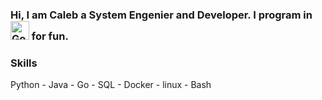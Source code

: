 <!DOCTYPE html>
<html>
<head>
  
</head>
<body>

<h3>  Hi, I am Caleb  a System Engenier and Developer. I program in <a href="https://go.dev/doc/" target="_blank" rel="noreferrer"><img src="https://raw.githubusercontent.com/danielcranney/readme-generator/main/public/icons/skills/go-colored.svg" width="30" height="30" alt="Go" class="fa-lg"></a> for fun. <h3> 


<h3> Skills </h3> <p> Python  - Java - Go - SQL - Docker - linux - Bash </p>
</body>
</html>
